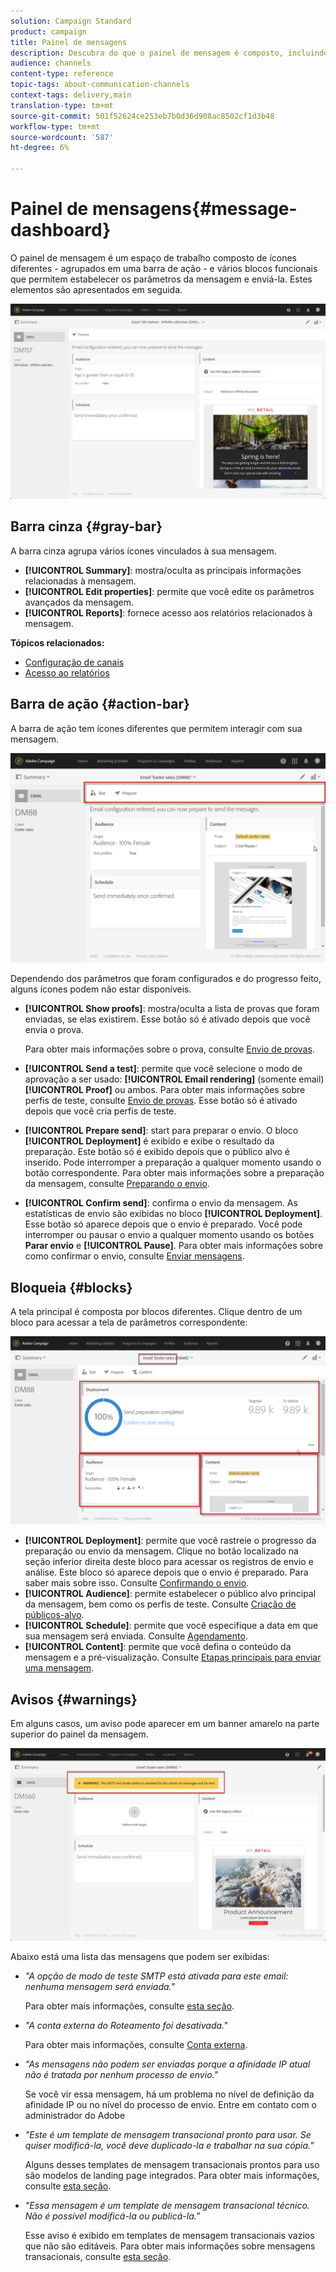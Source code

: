 ```yaml
---
solution: Campaign Standard
product: campaign
title: Painel de mensagens
description: Descubra do que o painel de mensagem é composto, incluindo a barra de ação e os vários blocos funcionais.
audience: channels
content-type: reference
topic-tags: about-communication-channels
context-tags: delivery,main
translation-type: tm+mt
source-git-commit: 501f52624ce253eb7b0d36d908ac8502cf1d3b48
workflow-type: tm+mt
source-wordcount: '587'
ht-degree: 6%

---
```



# Painel de mensagens{#message-dashboard}

O painel de mensagem é um espaço de trabalho composto de ícones diferentes - agrupados em uma barra de ação - e vários blocos funcionais que permitem estabelecer os parâmetros da mensagem e enviá-la. Estes elementos são apresentados em seguida.

![](assets/delivery_dashboard_2.png)

## Barra cinza {#gray-bar}

A barra cinza agrupa vários ícones vinculados à sua mensagem.

* **[!UICONTROL Summary]**: mostra/oculta as principais informações relacionadas à mensagem.
* **[!UICONTROL Edit properties]**: permite que você edite os parâmetros [ ](../../administration/using/configuring-email-channel.md#list-of-email-properties)avançados da mensagem.
* **[!UICONTROL Reports]**: fornece acesso aos relatórios relacionados à mensagem.

**Tópicos relacionados:**

* [Configuração de canais](../../administration/using/about-channel-configuration.md)
* [Acesso ao relatórios](../../reporting/using/about-dynamic-reports.md)

## Barra de ação {#action-bar}

A barra de ação tem ícones diferentes que permitem interagir com sua mensagem.

![](assets/delivery_dashboard_4.png)

Dependendo dos parâmetros que foram configurados e do progresso feito, alguns ícones podem não estar disponíveis.

* **[!UICONTROL Show proofs]**: mostra/oculta a lista de provas que foram enviadas, se elas existirem. Esse botão só é ativado depois que você envia o prova.

   Para obter mais informações sobre o prova, consulte [Envio de provas](../../sending/using/sending-proofs.md).

* **[!UICONTROL Send a test]**: permite que você selecione o modo de aprovação a ser usado:  **[!UICONTROL Email rendering]** (somente email)  **[!UICONTROL Proof]** ou ambos. Para obter mais informações sobre perfis de teste, consulte [Envio de provas](../../sending/using/sending-proofs.md). Esse botão só é ativado depois que você cria perfis de teste.

* **[!UICONTROL Prepare send]**: start para preparar o envio. O bloco **[!UICONTROL Deployment]** é exibido e exibe o resultado da preparação. Este botão só é exibido depois que o público alvo é inserido. Pode interromper a preparação a qualquer momento usando o botão correspondente. Para obter mais informações sobre a preparação da mensagem, consulte [Preparando o envio](../../sending/using/preparing-the-send.md).

* **[!UICONTROL Confirm send]**: confirma o envio da mensagem. As estatísticas de envio são exibidas no bloco **[!UICONTROL Deployment]**. Esse botão só aparece depois que o envio é preparado. Você pode interromper ou pausar o envio a qualquer momento usando os botões **Parar envio** e **[!UICONTROL Pause]**. Para obter mais informações sobre como confirmar o envio, consulte [Enviar mensagens](../../sending/using/confirming-the-send.md).

## Bloqueia {#blocks}

A tela principal é composta por blocos diferentes. Clique dentro de um bloco para acessar a tela de parâmetros correspondente:

![](assets/delivery_dashboard_3.png)

* **[!UICONTROL Deployment]**: permite que você rastreie o progresso da preparação ou envio da mensagem. Clique no botão localizado na seção inferior direita deste bloco para acessar os registros de envio e análise. Este bloco só aparece depois que o envio é preparado. Para saber mais sobre isso. Consulte [Confirmando o envio](../../sending/using/confirming-the-send.md).
* **[!UICONTROL Audience]**: permite estabelecer o público alvo principal da mensagem, bem como os perfis de teste. Consulte [Criação de públicos-alvo](../../audiences/using/creating-audiences.md).
* **[!UICONTROL Schedule]**: permite que você especifique a data em que sua mensagem será enviada. Consulte [Agendamento](../../sending/using/about-scheduling-messages.md).
* **[!UICONTROL Content]**: permite que você defina o conteúdo da mensagem e a pré-visualização. Consulte [Etapas principais para enviar uma mensagem](../../channels/using/key-steps-to-send-a-message.md).

## Avisos {#warnings}

Em alguns casos, um aviso pode aparecer em um banner amarelo na parte superior do painel da mensagem.

![](assets/delivery_dashboard_warnings.png)

Abaixo está uma lista das mensagens que podem ser exibidas:

* *&quot;A opção de modo de teste SMTP está ativada para este email: nenhuma mensagem será enviada.&quot;*

   Para obter mais informações, consulte [esta seção](../../administration/using/configuring-email-channel.md#smtp-test-mode).

* *&quot;A conta externa do Roteamento foi desativada.&quot;*

   Para obter mais informações, consulte [Conta externa](../../administration/using/external-accounts.md).

* *&quot;As mensagens não podem ser enviadas porque a afinidade IP atual não é tratada por nenhum processo de envio.&quot;*

   Se você vir essa mensagem, há um problema no nível de definição da afinidade IP ou no nível do processo de envio. Entre em contato com o administrador do Adobe 

* *&quot;Este é um template de mensagem transacional pronto para usar. Se quiser modificá-la, você deve duplicado-la e trabalhar na sua cópia.&quot;*

   Alguns desses templates de mensagem transacionais prontos para uso são modelos de landing page integrados. Para obter mais informações, consulte [esta seção](../../channels/using/landing-page-templates.md).

* *&quot;Essa mensagem é um template de mensagem transacional técnico. Não é possível modificá-la ou publicá-la.&quot;*

   Esse aviso é exibido em templates de mensagem transacionais vazios que não são editáveis. Para obter mais informações sobre mensagens transacionais, consulte [esta seção](../../channels/using/getting-started-with-transactional-msg.md).
